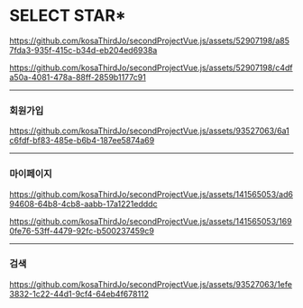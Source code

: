 # SELECT STAR*



https://github.com/kosaThirdJo/secondProjectVue.js/assets/52907198/a857fda3-935f-415c-b34d-eb204ed6938a



https://github.com/kosaThirdJo/secondProjectVue.js/assets/52907198/c4dfa50a-4081-478a-88ff-2859b1177c91


<hr/>

### 회원가입
https://github.com/kosaThirdJo/secondProjectVue.js/assets/93527063/6a1c6fdf-bf83-485e-b6b4-187ee5874a69




<hr/>

### 마이페이지
https://github.com/kosaThirdJo/secondProjectVue.js/assets/141565053/ad694608-64b8-4cb8-aabb-17a1221edddc


https://github.com/kosaThirdJo/secondProjectVue.js/assets/141565053/1690fe76-53ff-4479-92fc-b500237459c9



<hr/>

### 검색
https://github.com/kosaThirdJo/secondProjectVue.js/assets/93527063/1efe3832-1c22-44d1-9cf4-64eb4f678112





